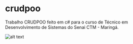 # crudpoo
Trabalho CRUDPOO feito em c# para o curso de Técnico em Desenvolvimento de Sistemas do Senai CTM - Maringá.

![alt text](https://download1979.mediafire.com/37ai0kdy4q7g/pxunsz57s7s60dg/E7E67A56-2E3E-44FF-AEC9-1D642B9EE594.png)
